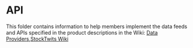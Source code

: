 API
===

This folder contains information to help members implement the data feeds and APIs
specified in the product descriptions in the Wiki: [Data Providers](https://github.com/fintechsandbox/project-sandcastle/wiki/Data-Providers),[StockTwits Wiki](https://github.com/fintechsandbox/project-sandcastle/wiki/stocktwits)
